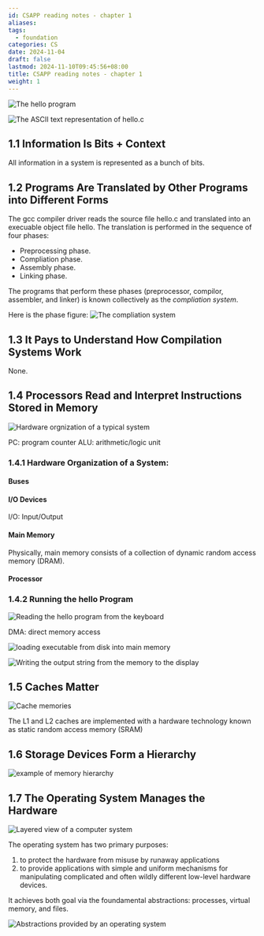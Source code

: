 ```yaml
---
id: CSAPP reading notes - chapter 1
aliases: 
tags:
  - foundation
categories: CS
date: 2024-11-04
draft: false
lastmod: 2024-11-10T09:45:56+08:00
title: CSAPP reading notes - chapter 1
weight: 1
---
```

![The hello program](img/1.1.png)

![The ASCII text representation of hello.c](img/1.2.png)

## 1.1 Information Is Bits + Context

All information in a system is represented as a bunch of bits.
## 1.2 Programs Are Translated by Other Programs into Different Forms

The gcc compiler driver reads the source file hello.c and translated into an execuable object file hello. The translation is performed in the sequence of four phases:
- Preprocessing phase.
- Compliation phase.
- Assembly phase.
- Linking phase.

The programs that perform these phases (preprocessor, compilor, assembler, and linker) is known collectively as the *compliation system*. 

Here is the phase figure:
![The compliation system](img/1.3.png)

## 1.3 It Pays to Understand How Compilation Systems Work

None.

## 1.4 Processors Read and Interpret Instructions Stored in Memory

![Hardware orgnization of a typical system](img/1.4.png)

PC: program counter
ALU: arithmetic/logic unit

### 1.4.1 Hardware Organization of a System:
#### Buses
#### I/O Devices

I/O: Input/Output
#### Main Memory

Physically, main memory consists of a collection of dynamic random access memory (DRAM).
#### Processor

### 1.4.2 Running the hello Program

![Reading the hello program from the keyboard](img/1.5.png)

DMA: direct memory access

![loading executable from disk into main memory](img/1.6.png)

![Writing the output string from the memory to the display](1.7.png)

## 1.5 Caches Matter

![Cache memories](img/1.8.png)

The L1 and L2 caches are implemented with a hardware technology known as static random access memory (SRAM)

## 1.6 Storage Devices Form a Hierarchy

![example of memory hierarchy](img/1.9.png)

## 1.7 The Operating System Manages the Hardware

![Layered view of a computer system](img/1.10.png)

The operating system has two primary purposes:
1. to protect the hardware from misuse by runaway applications
2. to provide applications with simple and uniform mechanisms for manipulating complicated and often wildly different low-level hardware devices.

It achieves both goal via the foundamental abstractions: processes, virtual memory, and files.

![Abstractions provided by an operating system](img/1.11.png)



